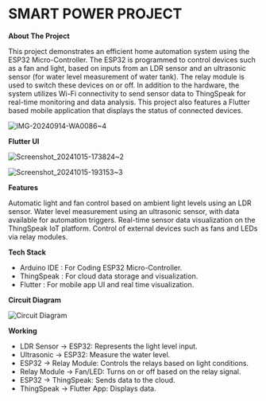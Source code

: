 # SMART POWER PROJECT
**About The Project**

This project demonstrates an efficient home automation system using the ESP32 Micro-Controller. The ESP32 is programmed to control devices such as a fan and light, based on inputs from an LDR sensor and an ultrasonic sensor (for water level measurement of water tank). The relay module is used to switch these devices on or off. In addition to the hardware, the system utilizes Wi-Fi connectivity to send sensor data to ThingSpeak for real-time monitoring and data analysis. This project also features a Flutter based mobile application that displays the status of connected devices.

![IMG-20240914-WA0086~4](https://github.com/user-attachments/assets/8a5ae99b-190b-4098-b106-17600e7bcd23)

**Flutter UI**

![Screenshot_20241015-173824~2](https://github.com/user-attachments/assets/220dd094-90dd-401d-97c8-dd7bdf289689)

![Screenshot_20241015-193153~3](https://github.com/user-attachments/assets/1344987f-9656-4444-a041-49bb23e89aac)


**Features**

Automatic light and fan control based on ambient light levels using an LDR sensor.
Water level measurement using an ultrasonic sensor, with data available for automation triggers.
Real-time sensor data visualization on the ThingSpeak IoT platform.
Control of external devices such as fans and LEDs via relay modules.

**Tech Stack**

* Arduino IDE : For Coding ESP32 Micro-Controller.
* ThingSpeak : For cloud data storage and visualization.
* Flutter : For mobile app UI and real time visualization.

**Circuit Diagram**

![Circuit Diagram](https://github.com/user-attachments/assets/c3382b42-26e0-45c2-9836-cf9a9cdbbd9f)

**Working**

* LDR Sensor → ESP32: Represents the light level input.
* Ultrasonic → ESP32: Measure the water level.
* ESP32 → Relay Module: Controls the relays based on light conditions.
* Relay Module → Fan/LED: Turns on or off based on the relay signal.
* ESP32 → ThingSpeak: Sends data to the cloud.
* ThingSpeak → Flutter App: Displays data.










